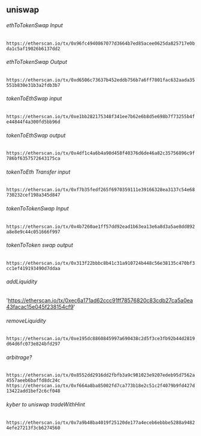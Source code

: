## uniswap

###### ethToTokenSwap Input
`https://etherscan.io/tx/0x96fc4940867077d3664b7ed85acee0625da825717e0bda1c5af19026b6137dd2`

###### ethToTokenSwap Output
`https://etherscan.io/tx/0xd6506c73637b452eddb756b7a6ff7801fac632aada35551b830e31b3a2fdb3b7`



###### tokenToEthSwap input
`https://etherscan.io/tx/0xe1bb282175348f341ee7b62e6b8d5e698b7f73255b4fe44844f4a300fd5bb96d`

###### tokenToEthSwap output
`https://etherscan.io/tx/0x4df1c4a6b4a90d458f40376d6de46a82c35756896c9f786bf6357572643175ca`

###### tokenToEth Transfer input
`https://etherscan.io/tx/0xf7b35fedf265f6970359111e39166328ea3137c54e68730232cef198a345d847`



###### tokenToTokenSwap Input
`https://etherscan.io/tx/0x4b7260ae1ff57dd92ead1b63ea13e6a8d3a5ae8dd892a8e8e9c44c051666f997`

###### tokenToToken swap output
`https://etherscan.io/tx/0x313f22bbbc8b41c31a910724b448c56e38135c470bf3cc1ef419193490d7ddaa`


###### addLiquidity
'https://etherscan.io/tx/0xec6a171ad62ccc91ff78576820c83cdb27ca5a0ea43facac15e045f238154cf9'

###### removeLiquidity
`https://etherscan.io/tx/0xe195dc8860845997a690438c2d5f3ce3fb92b44d2819d64d6fc073e824bfd297`

###### arbitrage?
`https://etherscan.io/tx/0x8552dd2916dd2fbfb3a9c981023e9207edeb95d7562a4557aeeb6baffd8dc24c`
`https://etherscan.io/tx/0xf664a8ba85002fd7ca773b18e2c51c2f4079b9fd427d13422add1bef2c6cf048`

###### kyber to uniswap   tradeWithHint
`https://etherscan.io/tx/0x7a9b48ba4019f25120de177a4eceb6ebbbe5288a94824efe27213f3cb6274560`
